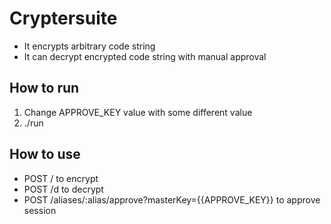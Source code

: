 
# Cryptersuite

- It encrypts arbitrary code string
- It can decrypt encrypted code string with manual approval

## How to run

1. Change APPROVE_KEY value with some different value
2. ./run

## How to use

- POST / to encrypt
- POST /d to decrypt
- POST /aliases/:alias/approve?masterKey={{APPROVE_KEY}} to approve session
